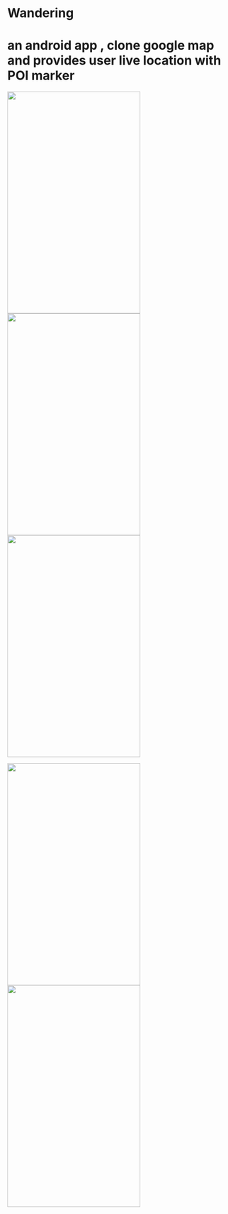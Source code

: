 # Wandering
# an android app , clone google map and provides user live location with POI marker

<img src="https://user-images.githubusercontent.com/72352873/135262794-b3b758b5-ddcb-41f7-8835-d97359e00a23.jpg"  width="300" height="500" >   <img src="https://user-images.githubusercontent.com/72352873/135262822-5f6c550d-ed5f-4cf7-bbfc-4b6b1eb60546.jpg"  width="300" height="500" >  <img src="https://user-images.githubusercontent.com/72352873/135262888-ae432532-46b1-4c4e-befb-105facbb2c4c.jpg"  width="300" height="500" > 
   

<img src="https://user-images.githubusercontent.com/72352873/135262906-ef67502f-844b-484e-ada5-3125ac19a6ce.jpg"  width="300" height="500" >   <img src="https://user-images.githubusercontent.com/72352873/135262933-7678f203-1b6f-483b-a191-0204dff2c91a.jpg"  width="300" height="500" > 
